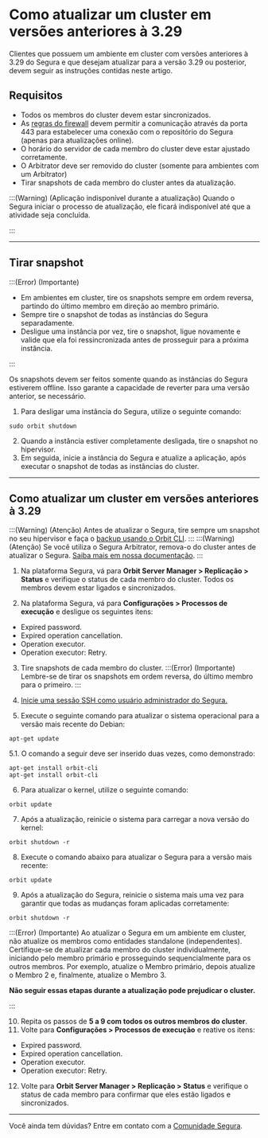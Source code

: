 # Como atualizar um cluster em versões anteriores à 3.29

Clientes que possuem um ambiente em cluster com versões anteriores à 3.29 do Segura e que desejam atualizar para a versão 3.29 ou posterior, devem seguir as instruções contidas neste artigo. 

## Requisitos

* Todos os membros do cluster devem estar sincronizados.
* As [regras do firewall](/v4/docs/pt/installation-firewall-rules) devem permitir a comunicação através da porta 443 para estabelecer uma conexão com o repositório do Segura (apenas para atualizações online).
* O horário do servidor de cada membro do cluster deve estar ajustado corretamente.
* O Arbitrator deve ser removido do cluster (somente para ambientes com um Arbitrator)
* Tirar snapshots de cada membro do cluster antes da atualização.


:::(Warning) (Aplicação indisponível durante a atualização)
Quando o Segura iniciar o processo de atualização, ele ficará indisponível até que a atividade seja concluída.

:::

* * *

## Tirar snapshot

:::(Error) (Importante)

* Em ambientes em cluster, tire os snapshots sempre em ordem reversa, partindo do último membro em direção ao membro primário. 
* Sempre tire o snapshot de todas as instâncias do Segura separadamente. 
* Desligue uma instância por vez, tire o snapshot, ligue novamente e valide que ela foi ressincronizada antes de prosseguir para a próxima instância.

:::

Os snapshots devem ser feitos somente quando as instâncias do Segura estiverem offline. Isso garante a capacidade de reverter para uma versão anterior, se necessário.


1. Para desligar uma instância do Segura, utilize o seguinte comando:
```Shell
sudo orbit shutdown
```
2. Quando a instância estiver completamente desligada, tire o snapshot no hipervisor.  
3. Em seguida, inicie a instância do Segura e atualize a aplicação, após executar o snapshot de todas as instâncias do cluster.


* * *

## Como atualizar um cluster em versões anteriores à 3.29

:::(Warning) (Atenção)
Antes de atualizar o Segura, tire sempre um snapshot no seu hipervisor e faça o [backup usando o Orbit CLI](/v4/docs/pt/orbit-cli-how-to-configure-backup).
:::
:::(Warning) (Atenção)
Se você utiliza o Segura Arbitrator, remova-o do cluster antes de atualizar o Segura. [Saiba mais em nossa documentação](/v4/docs/pt/arbitrator-remove-arbitrator).
:::

1. Na plataforma Segura, vá para **Orbit Server Manager > Replicação > Status** e verifique o status de cada membro do cluster. Todos os membros devem estar ligados e sincronizados.

2. Na plataforma Segura, vá para **Configurações > Processos de execução** e desligue os seguintes itens:


* Expired password.
* Expired operation cancellation. 
* Operation executor.
* Operation executor: Retry.


3. Tire snapshots de cada membro do cluster. 
:::(Error) (Importante)
Lembre-se de tirar os snapshots em ordem reversa, do último membro para o primeiro.
:::
4. [Inicie uma sessão SSH como usuário administrador do Segura.](/v4/docs/pt/administration-ssh-access)




5. Execute o seguinte comando para atualizar o sistema operacional para a versão mais recente do Debian:

```Shell
apt-get update
```
5.1.  O comando a seguir deve ser inserido duas vezes, como demonstrado:

 
```Shell
apt-get install orbit-cli
apt-get install orbit-cli
```
6. Para atualizar o kernel, utilize o seguinte comando:
```Shell
orbit update
```
7. Após a atualização, reinicie o sistema para carregar a nova versão do kernel:
```Shell
orbit shutdown -r
```
8. Execute o comando abaixo para atualizar o Segura para a versão mais recente:
```Shell
orbit update
```
9. Após a atualização do Segura, reinicie o sistema mais uma vez para garantir que todas as mudanças foram aplicadas corretamente:


```Shell
orbit shutdown -r
```
:::(Error) (Importante)
Ao atualizar o Segura em um ambiente em cluster, não atualize os membros como entidades standalone (independentes). Certifique-se de atualizar cada membro do cluster individualmente, iniciando pelo membro primário e prosseguindo sequencialmente para os outros membros. Por exemplo, atualize o Membro primário, depois atualize o Membro 2 e, finalmente, atualize o Membro 3.

**Não seguir essas etapas durante a atualização pode prejudicar o cluster.**

:::

10. Repita os passos de **5 a 9 com todos os outros membros do cluster**.
11. Volte para **Configurações > Processos de execução** e reative os itens:


* Expired password.
* Expired operation cancellation.
* Operation executor.
* Operation executor: Retry.

12. Volte para **Orbit Server Manager > Replicação > Status** e verifique o status de cada membro para confirmar que eles estão ligados e sincronizados.


* * *

Você ainda tem dúvidas? Entre em contato com a [Comunidade Segura](https://community.Segura.io/).